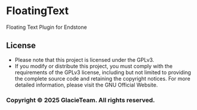 # FloatingText
Floating Text Plugin for Endstone

## License
- Please note that this project is licensed under the GPLv3.
- If you modify or distribute this project, you must comply with the requirements of the GPLv3 license, including but not limited to providing the complete source code and retaining the copyright notices. For more detailed information, please visit the GNU Official Website.

### Copyright © 2025 GlacieTeam. All rights reserved.